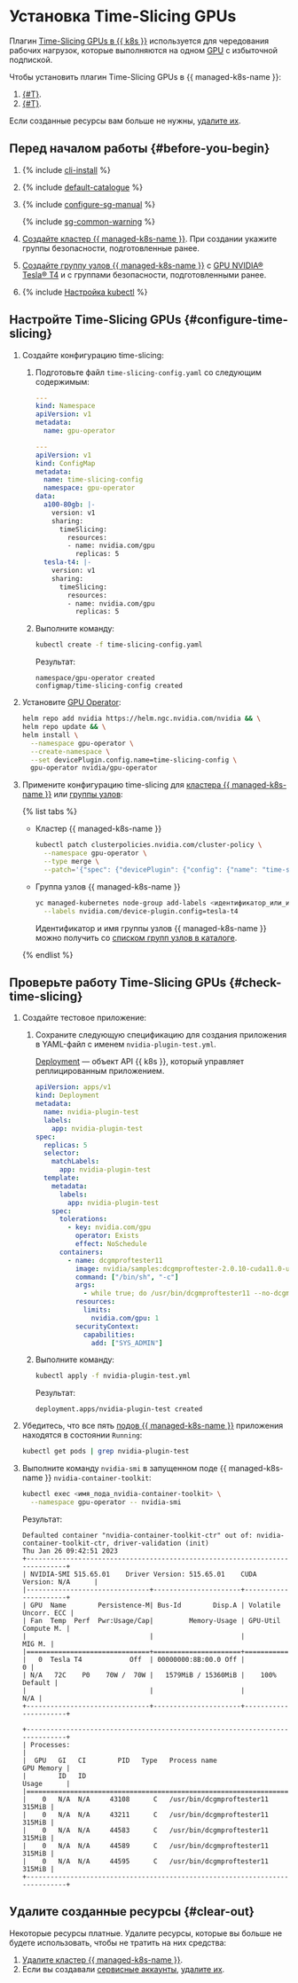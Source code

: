 # Установка Time-Slicing GPUs


Плагин [Time-Slicing GPUs в {{ k8s }}](https://docs.nvidia.com/datacenter/cloud-native/gpu-operator/gpu-sharing.html) используется для чередования рабочих нагрузок, которые выполняются на одном [GPU](../../compute/concepts/gpus.md) с избыточной подпиской.

Чтобы установить плагин Time-Slicing GPUs в {{ managed-k8s-name }}:
1. [{#T}](#configure-time-slicing).
1. [{#T}](#check-time-slicing).

Если созданные ресурсы вам больше не нужны, [удалите их](#clear-out).

## Перед началом работы {#before-you-begin}

1. {% include [cli-install](../../_includes/cli-install.md) %}

1. {% include [default-catalogue](../../_includes/default-catalogue.md) %}

1. {% include [configure-sg-manual](../../_includes/managed-kubernetes/security-groups/configure-sg-manual-lvl3.md) %}

    {% include [sg-common-warning](../../_includes/managed-kubernetes/security-groups/sg-common-warning.md) %}

1. [Создайте кластер {{ managed-k8s-name }}](../operations/kubernetes-cluster/kubernetes-cluster-create.md). При создании укажите группы безопасности, подготовленные ранее.

1. [Создайте группу узлов {{ managed-k8s-name }}](../operations/node-group/node-group-create.md) c [GPU NVIDIA® Tesla® T4](../../compute/concepts/gpus.md#tesla-t4) и с группами безопасности, подготовленными ранее.

1. {% include [Настройка kubectl](../../_includes/managed-kubernetes/kubectl-install.md) %}

## Настройте Time-Slicing GPUs {#configure-time-slicing}

1. Создайте конфигурацию time-slicing:
   1. Подготовьте файл `time-slicing-config.yaml` со следующим содержимым:

      ```yaml
      ---
      kind: Namespace
      apiVersion: v1
      metadata:
        name: gpu-operator

      ---
      apiVersion: v1
      kind: ConfigMap
      metadata:
        name: time-slicing-config
        namespace: gpu-operator
      data:
        a100-80gb: |-
          version: v1
          sharing:
            timeSlicing:
              resources:
              - name: nvidia.com/gpu
                replicas: 5
        tesla-t4: |-
          version: v1
          sharing:
            timeSlicing:
              resources:
              - name: nvidia.com/gpu
                replicas: 5
      ```

   1. Выполните команду:

      ```bash
      kubectl create -f time-slicing-config.yaml
      ```

      Результат:

      ```text
      namespace/gpu-operator created
      configmap/time-slicing-config created
      ```

1. Установите [GPU Operator](https://docs.nvidia.com/datacenter/cloud-native/gpu-operator/overview.html):

   ```bash
   helm repo add nvidia https://helm.ngc.nvidia.com/nvidia && \
   helm repo update && \
   helm install \
     --namespace gpu-operator \
     --create-namespace \
     --set devicePlugin.config.name=time-slicing-config \
     gpu-operator nvidia/gpu-operator
   ```

1. Примените конфигурацию time-slicing для [кластера {{ managed-k8s-name }}](../concepts/index.md#kubernetes-cluster) или [группы узлов](../concepts/index.md#node-group):

   {% list tabs %}

   - Кластер {{ managed-k8s-name }}

     ```bash
     kubectl patch clusterpolicies.nvidia.com/cluster-policy \
       --namespace gpu-operator \
       --type merge \
       --patch='{"spec": {"devicePlugin": {"config": {"name": "time-slicing-config", "default": "tesla-t4"}}}}'
     ```

   - Группа узлов {{ managed-k8s-name }}

     ```bash
     yc managed-kubernetes node-group add-labels <идентификатор_или_имя_группы_узлов> \
       --labels nvidia.com/device-plugin.config=tesla-t4
     ```

     Идентификатор и имя группы узлов {{ managed-k8s-name }} можно получить со [списком групп узлов в каталоге](../operations/node-group/node-group-list.md#list).

   {% endlist %}

## Проверьте работу Time-Slicing GPUs {#check-time-slicing}

1. Создайте тестовое приложение:
   1. Сохраните следующую спецификацию для создания приложения в YAML-файл с именем `nvidia-plugin-test.yml`.

      [Deployment](https://kubernetes.io/docs/concepts/workloads/controllers/deployment/) — объект API {{ k8s }}, который управляет реплицированным приложением.

      ```yaml
      apiVersion: apps/v1
      kind: Deployment
      metadata:
        name: nvidia-plugin-test
        labels:
          app: nvidia-plugin-test
      spec:
        replicas: 5
        selector:
          matchLabels:
            app: nvidia-plugin-test
        template:
          metadata:
            labels:
              app: nvidia-plugin-test
          spec:
            tolerations:
              - key: nvidia.com/gpu
                operator: Exists
                effect: NoSchedule
            containers:
              - name: dcgmproftester11
                image: nvidia/samples:dcgmproftester-2.0.10-cuda11.0-ubuntu18.04
                command: ["/bin/sh", "-c"]
                args:
                  - while true; do /usr/bin/dcgmproftester11 --no-dcgm-validation -t 1004 -d 300; sleep 30; done
                resources:
                  limits:
                    nvidia.com/gpu: 1
                securityContext:
                  capabilities:
                    add: ["SYS_ADMIN"]
      ```

   1. Выполните команду:

      ```bash
      kubectl apply -f nvidia-plugin-test.yml
      ```

      Результат:

      ```text
      deployment.apps/nvidia-plugin-test created
      ```

1. Убедитесь, что все пять [подов {{ managed-k8s-name }}](../concepts/index.md#pod) приложения находятся в состоянии `Running`:

   ```bash
   kubectl get pods | grep nvidia-plugin-test
   ```

1. Выполните команду `nvidia-smi` в запущенном поде {{ managed-k8s-name }} `nvidia-container-toolkit`:

   ```bash
   kubectl exec <имя_пода_nvidia-container-toolkit> \
     --namespace gpu-operator -- nvidia-smi
   ```

   Результат:

   ```text
   Defaulted container "nvidia-container-toolkit-ctr" out of: nvidia-container-toolkit-ctr, driver-validation (init)
   Thu Jan 26 09:42:51 2023
   +-----------------------------------------------------------------------------+
   | NVIDIA-SMI 515.65.01    Driver Version: 515.65.01    CUDA Version: N/A      |
   |-------------------------------+----------------------+----------------------+
   | GPU  Name        Persistence-M| Bus-Id        Disp.A | Volatile Uncorr. ECC |
   | Fan  Temp  Perf  Pwr:Usage/Cap|         Memory-Usage | GPU-Util  Compute M. |
   |                               |                      |               MIG M. |
   |===============================+======================+======================|
   |   0  Tesla T4            Off  | 00000000:8B:00.0 Off |                    0 |
   | N/A   72C    P0    70W /  70W |   1579MiB / 15360MiB |    100%      Default |
   |                               |                      |                  N/A |
   +-------------------------------+----------------------+----------------------+

   +-----------------------------------------------------------------------------+
   | Processes:                                                                  |
   |  GPU   GI   CI        PID   Type   Process name                  GPU Memory |
   |        ID   ID                                                   Usage      |
   |=============================================================================|
   |    0   N/A  N/A     43108      C   /usr/bin/dcgmproftester11         315MiB |
   |    0   N/A  N/A     43211      C   /usr/bin/dcgmproftester11         315MiB |
   |    0   N/A  N/A     44583      C   /usr/bin/dcgmproftester11         315MiB |
   |    0   N/A  N/A     44589      C   /usr/bin/dcgmproftester11         315MiB |
   |    0   N/A  N/A     44595      C   /usr/bin/dcgmproftester11         315MiB |
   +-----------------------------------------------------------------------------+
   ```

## Удалите созданные ресурсы {#clear-out}

Некоторые ресурсы платные. Удалите ресурсы, которые вы больше не будете использовать, чтобы не тратить на них средства:
1. [Удалите кластер {{ managed-k8s-name }}](../operations/kubernetes-cluster/kubernetes-cluster-delete.md).
1. Если вы создавали [сервисные аккаунты](../../iam/concepts/users/service-accounts.md), [удалите их](../../iam/operations/sa/delete.md).
